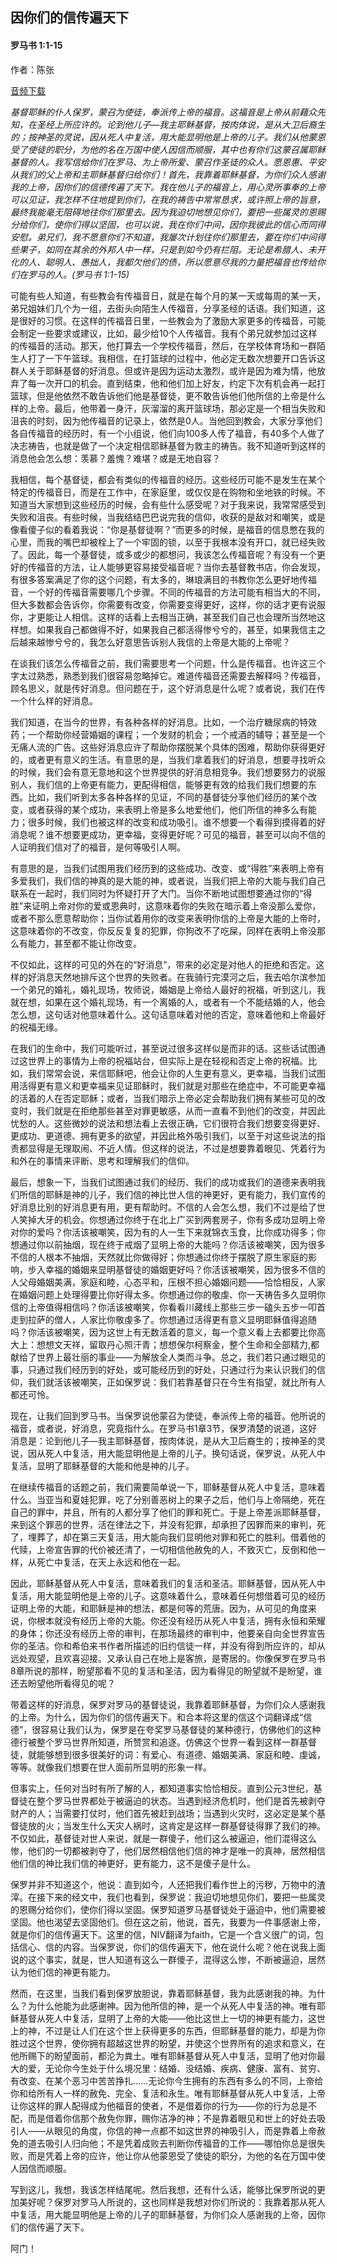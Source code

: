 ﻿## 因你们的信传遍天下

#### 罗马书 1:1-15

作者：陈张

[音频下载](https://link.jscdn.cn/1drv/aHR0cHM6Ly8xZHJ2Lm1zL3UvcyFBaW5LWUhaYVJhLW5sRTN5VVNtQ1RmNklCOXc4P2U9OUMyV21i.m4a)  

*基督耶稣的仆人保罗，蒙召为使徒，奉派传上帝的福音。这福音是上帝从前藉众先知，在圣经上所应许的。论到他儿子—我主耶稣基督，按肉体说，是从大卫后裔生的；按神圣的灵说，因从死人中复活，用大能显明他是上帝的儿子。我们从他蒙恩受了使徒的职分，为他的名在万国中使人因信而顺服，其中也有你们这蒙召属耶稣基督的人。我写信给你们在罗马、为上帝所爱、蒙召作圣徒的众人。愿恩惠、平安从我们的父上帝和主耶稣基督归给你们！首先，我靠着耶稣基督，为你们众人感谢我的上帝，因你们的信德传遍了天下。我在他儿子的福音上，用心灵所事奉的上帝可以见证，我怎样不住地提到你们，在我的祷告中常常恳求，或许照上帝的旨意，最终我能毫无阻碍地往你们那里去。因为我迫切地想见你们，要把一些属灵的恩赐分给你们，使你们得以坚固，也可以说，我在你们中间，因你我彼此的信心而同得安慰。弟兄们，我不愿意你们不知道，我屡次计划往你们那里去，要在你们中间得些果子，如同在其余的外邦人中一样，只是到如今仍有拦阻。无论是希腊人、未开化的人、聪明人、愚拙人，我都欠他们的债，所以愿意尽我的力量把福音也传给你们在罗马的人。(罗马书 1:1-15)*

可能有些人知道，有些教会有传福音日，就是在每个月的某一天或每周的某一天，弟兄姐妹们几个为一组，去街头向陌生人传福音，分享圣经的话语。我们知道，这是很好的习惯。在这样的传福音日里，一些教会为了激励大家更多的传福音，可能会制定一些要求或建议，比如，最少给10个人传福音。我有个弟兄就参加过这样的传福音的活动。那天，他打算去一个学校传福音，然后，在学校体育场和一群陌生人打了一下午篮球。我相信，在打篮球的过程中，他必定无数次想要开口告诉这群人关于耶稣基督的好消息。但或许是因为运动太激烈，或许是因为难为情，他放弃了每一次开口的机会。直到结束，他和他们加上好友，约定下次有机会再一起打篮球，但是他依然不敢告诉他们他是基督徒，更不敢告诉他们他所信的上帝是什么样的上帝。最后，他带着一身汗，灰溜溜的离开篮球场，那必定是一个相当失败和沮丧的时刻，因为他传福音的记录上，依然是0人。当他回到教会，大家分享他们各自传福音的经历时，有一个小组说，他们向100多人传了福音，有40多个人做了决志祷告，也就是做了一个决定相信耶稣基督为救主的祷告。我不知道听到这样的消息他会怎么想：羡慕？羞愧？难堪？或是无地自容？

我相信，每个基督徒，都会有类似的传福音的经历。这些经历可能不是发生在某个特定的传福音日，而是在工作中，在家庭里，或仅仅是在购物和坐地铁的时候。不知道当大家想到这些经历的时候，会有些什么感受呢？对于我来说，我常常感受到失败和沮丧。有些时候，当我结结巴巴说完我的信仰，收获的是敌对和嘲笑，或是像看傻子似的看着我说：“你是基督徒啊？”而更多的时候，是福音的信息憋在我的心里，而我的嘴巴却被栓上了一个牢固的锁，以至于我根本没有开口，就已经失败了。因此，每一个基督徒，或多或少的都想问，我该怎么传福音呢？有没有一个更好的传福音的方法，让人能够更容易接受福音呢？当你去基督教书店，你会发现，有很多答案满足了你的这个问题，有太多的，琳琅满目的书教你怎么更好地传福音，一个好的传福音需要哪几个步骤。不同的传福音的方法可能有相当大的不同，但大多数都会告诉你，你需要有改变，你需要变得更好，这样，你的话才更有说服你，才更能让人相信。这样的话看上去相当正确，甚至我们自己也会理所当然地这样想。如果我自己都做得不好，如果我自己都活得惨兮兮的，甚至，如果我信主之后越来越惨兮兮的，我怎么好意思告诉别人我信的上帝是大能的上帝呢？

在谈我们该怎么传福音之前，我们需要思考一个问题，什么是传福音。也许这三个字太过熟悉，熟悉到我们很容易忽略掉它。难道传福音还需要去解释吗？传福音，顾名思义，就是传好消息。但问题在于，这个好消息是什么呢？或者说，我们在传一个什么样的好消息。

我们知道，在当今的世界，有各种各样的好消息。比如，一个治疗糖尿病的特效药；一个帮助你经营婚姻的课程；一个发财的机会；一个戒酒的辅导；甚至是一个无痛人流的广告。这些好消息应许了帮助你摆脱某个具体的困难，帮助你获得更好的，或者更有意义的生活。有意思的是，当我们拿着我们的好消息，想要寻找听众的时候，我们会有意无意地和这个世界提供的好消息相竞争。我们想要努力的说服别人，我们信的上帝更有能力，更配得相信，能够更有效的给我们我们想要的东西。比如，我们听到太多各种各样的见证，不同的基督徒分享他们经历的某个改变，或者获得的某个成功，来表明上帝是多么地爱他们，他们所信的神多么有能力；很多时候，我们也被这样的改变和成功吸引。谁不想要一个看得到摸得着的好消息呢？谁不想要更成功，更幸福，变得更好呢？可见的福音，甚至可以向不信的人证明我们信对了的福音，是何等吸引人啊。

有意思的是，当我们试图用我们经历到的这些成功、改变、或“得胜”来表明上帝有多爱我们，我们信的神真的是大能的神，或者说，当我们把上帝的大能与我们自己联系在一起时，我们同时为怀疑打开了大门。当你不断地试图想要通过你的“得胜”来证明上帝对你的爱或恩典时，这意味着你的失败在暗示着上帝没那么爱你，或者不那么愿意帮助你；当你试着用你的改变来表明你信的上帝是大能的上帝时，这意味着你的不改变，你反反复复的犯罪，你狗改不了吃屎，同样在表明上帝没那么有能力，甚至都不能让你改变。

不仅如此，这样的可见的外在的“好消息”，带来的必定是对他人的拒绝和否定。这样的好消息天然地排斥这个世界的失败者。在我骑行完漠河之后，我去哈尔滨参加一个弟兄的婚礼，婚礼现场，牧师说，婚姻是上帝给人最好的祝福，听到这儿，我就在想，如果在这个婚礼现场，有一个离婚的人，或者有一个不能结婚的人，他会怎么想，这句话对他意味着什么。这句话意味着对他的否定，意味着他和上帝最好的祝福无缘。

在我们的生命中，我们可能听过，甚至说过很多这样似是而非的话。这些话试图通过这世界上的事情为上帝的祝福站台，但实际上是在轻视和否定上帝的祝福。比如，我们常常会说，来信耶稣吧，他会让你的人生更有意义，更幸福，当我们试图用活得更有意义和更幸福来见证耶稣时，我们就是对那些在绝症中，不可能更幸福的活着的人在否定耶稣；或者，当我们暗示上帝必定会帮助我们拥有某些可见的改变时，我们就是在拒绝那些甚至对罪更敏感，从而一直看不到他们的改变，并因此忧愁的人。这些微妙的说法和想法看上去很正确，它们很符合我们想要变得更好、更成功、更道德、拥有更多的欲望，并因此格外吸引我们，以至于对这些说法的指责都显得是无理取闹、不近人情。但这样的说法，不过是想要靠着眼见、凭着行为和外在的事情来评断、思考和理解我们的信仰。

最后，想象一下，当我们试图通过我们的经历、我们的成功或我们的道德来表明我们所信的耶稣是神的儿子，我们信的神比世人信的神更好，更有能力，我们宣传的好消息比别的好消息更有用，更有帮助时。不信的人会怎么想，我们不过是给了世人笑掉大牙的机会。你想通过你终于在北上广买到两套房子，你有多成功显明上帝对你的爱吗？你活该被嘲笑，因为有的人一生下来就锦衣玉食，比你成功得多；你想通过你以前抽烟，现在终于戒烟了显明上帝的大能吗？你活该被嘲笑，因为很多不信的人根本不抽烟，天然就比你做得好；你想通过你终于摆脱了原生家庭的影响，步入幸福的婚姻来显明基督徒的婚姻更好吗？你活该被嘲笑，因为很多不信的人父母婚姻美满，家庭和睦，心态平和，压根不担心婚姻问题——恰恰相反，人家在婚姻问题上处理得要比你好得太多。你想通过你的敬虔、你一天祷告多久显明你信的上帝值得相信吗？你活该被嘲笑，你看看川藏线上那些三步一磕头五步一叩首走到拉萨的僧人，人家比你敬虔多了。你想通过活得更有意义显明耶稣值得追随吗？你活该被嘲笑，因为这世上有无数活着的意义，每一个意义看上去都要比你高大上：想想文天祥，留取丹心照汗青；想想保尔柯察金，整个生命和全部精力,都献给了世界上最壮丽的事业——为解放全人类而斗争。总之，我们若只通过眼见的事，只通过我们经历到的好处，或可能经历到的好处，只通过行为来认识我们的信仰，我们就活该被嘲笑，正如保罗说：我们若靠基督只在今生有指望，就比所有人都还可怜。

现在，让我们回到罗马书。当保罗说他蒙召为使徒，奉派传上帝的福音。他所说的福音，或者说，好消息，究竟指什么。在罗马书1章3节，保罗清楚的说道，这好消息是：论到他儿子—我主耶稣基督，按肉体说，是从大卫后裔生的；按神圣的灵说，因从死人中复活，用大能显明他是上帝的儿子。换句话说，保罗说，从死人中复活，显明了耶稣基督的大能和他是神的儿子。

在继续传福音的话题之前，我们需要简单说一下，耶稣基督从死人中复活，意味着什么。当亚当和夏娃犯罪，吃了分别善恶树上的果子之后，他们与上帝隔绝，死在自己的罪中，并且，所有的人都分享了他们的罪和死亡。于是上帝差派耶稣基督，来到这个罪恶的世界，活在律法之下，并没有犯罪，却承担了因罪而来的审判，死了，埋葬了，却在第三天复活，用大能向我们显明他对罪和死亡的胜利。借着他的代赎，上帝宣告罪的代价被还清了，一切相信他赦免的人，不致灭亡，反倒和他一样，从死亡中复活，在天上永远和他在一起。

因此，耶稣基督从死人中复活，意味着我们的复活和圣洁。耶稣基督，因从死人中复活，用大能显明他是上帝的儿子。这意味着什么，意味着任何想借着可见的经历证明上帝的大能，和耶稣是神的想法，都是何等的荒唐。因为，从可见的角度来说，你根本就没有经历上帝的大能。你还没有经历从死人中复活，拥有永恒和荣耀的身体；你还没有经历上帝的审判，在那场最终的审判中，他要亲自向全世界宣告你的圣洁。你和希伯来书作者所描述的旧约信徒一样，并没有得到所应许的，却从远处观望，且欢喜迎接。又承认自己在地上是客旅，是寄居的。你像保罗在罗马书8章所说的那样，盼望那看不见的复活和圣洁，因为看得见的盼望就不是盼望，谁还去盼望他所看得见的呢？

带着这样的好消息，保罗对罗马的基督徒说，我靠着耶稣基督，为你们众人感谢我的上帝。为什么，因为你们的信传遍天下。和合本将这里的信这个词翻译成“信德”，很容易让我们认为，保罗是在夸奖罗马基督徒的某种德行，仿佛他们的这种德行被整个罗马世界所知道，所赞赏和追逐。仿佛这个世界一看到这样一群基督徒，就能够想到很多很美好的词：有爱心、有道德、婚姻美满、家庭和睦、虔诚，等等。就像我们想要在世人面前所显明的形象一样。

但事实上，任何对当时有所了解的人，都知道事实恰恰相反。直到公元3世纪，基督徒在整个罗马世界都处于被逼迫的状态。当遇到经济危机时，他们是首先被剥夺财产的人；当需要打仗时，他们首先被赶到战场；当遇到火灾时，这必定是某个基督徒放的火；当发生什么天灾人祸时，这肯定是这样一群基督徒得罪了我们的神。不仅如此，基督徒对世人来说，就是一群傻子，他们这么被逼迫，他们混得这么惨，他们的一切都被剥夺了，他们居然相信他们信的神才是唯一的真神，居然相信他们信的神比我们信的神更好，更有能力，这不是傻子是什么。

保罗并非不知道这个，他说：直到如今，人还把我们看作世上的污秽，万物中的渣滓。在接下来的经文中，我们也看到，保罗说：我迫切地想见你们，要把一些属灵的恩赐分给你们，使你们得以坚固。保罗知道罗马基督徒处于逼迫中，他们需要被坚固。他也渴望去坚固他们。但在这之前，他说，首先，我要为一件事感谢上帝，就是你们的信传遍天下。这里的信，NIV翻译为faith，它是一个含义很广的词，包括信心、信的内容。当保罗说，你们的信传遍天下，他在说什么呢？他在说我上面说的这个事实，就是，世人知道有这么一群傻子，混得这么惨，不断被逼迫，居然认为他们信的神更有能力。

然而，在这里，当我们看到保罗放胆说，靠着耶稣基督，我为此感谢我的神。为什么？为什么他能为此感谢神。因为他所信的神，是一个从死人中复活的神。唯有耶稣基督从死人中复活，显明了上帝的大能——他比这世上一切的神更有能力，这世上的神，不过是让人们在这个世上获得更多的东西，但耶稣基督的能力，却是为你胜过这个世界，使你拥有超越这世界的盼望，并使这个世界所有的追求和意义，在他所赐下的盼望面前，都沦为粪土。唯有耶稣基督从死人中复活，显明了他对你最大的爱，无论你今生处于什么境况里：结婚、没结婚、疾病、健康、富有、贫穷、有改变、在某个恶习中苦苦挣扎……无论你今生拥有的东西有多么的不同，上帝给你和给所有人一样的赦免、完全、复活和永生。唯有耶稣基督从死人中复活，上帝让你这样的罪人配得成为他福音的使者，不是借着你的行为——你的行为总是不配，而是借着你信那个赦免你罪，赐你洁净的神；不是靠着眼见和世上的好处去吸引人——从眼见的角度，你信的神一点都不如这世界的神吸引人，而是靠着上帝赦免的道去吸引人归向他；不是凭着成败去判断你传福音的工作——哪怕你总是很失败，而是凭着上帝的应许，他让你从他蒙恩受了使徒的职分，为他的名在万国中使人因信而顺服。

写到这儿，我想，我该怎样结尾呢。然后我想，还有什么话，能够比保罗所说的更加美好呢？保罗对罗马人所说的，这也同样是我想对你们所说的：我靠着那从死人中复活，用大能显明他是上帝的儿子的耶稣基督，为你们众人感谢我的上帝，因你们的信传遍了天下。

阿门！

